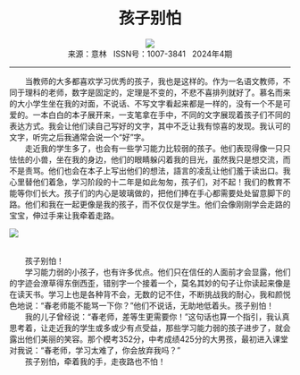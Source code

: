 # <center>孩子别怕</center> 

<div align=center><img src="http://fslib.vip.qikan.cn/img.ashx?key=%d7%f7%d5%df%a3%ba%b4%ba%c0%cf%ca%a6"></div> 

<center>来源：意林   ISSN号：1007-3841   2024年4期</center> 


* * *


　　当教师的大多都喜欢学习优秀的孩子，我也是这样的。作为一名语文教师，不同于理科的老师，数字是固定的，定理是不变的，不悲不喜排列就好了。慕名而来的大小学生坐在我的对面，不说话、不写文字看起来都是一样的，没有一个不是可爱的。一本白白的本子展开来，一支笔拿在手中，不同的文字展现着孩子们不同的表达方式。我会让他们读自己写好的文字，其中不乏让我有惊喜的发现。我认可的文字，听完之后我通常会说一个“好”字。  
　　走近我的学生多了，也会有一些学习能力比较弱的孩子。他们表现得像一只只怯怯的小兽，坐在我的身边，他们的眼睛躲闪着我的目光，虽然我只是想交流，而不是责骂。他们也会在本子上写出他们的想法，語言的凌乱让他们羞于读出口。我心里替他们着急，学习阶段的十二年是如此匆匆，孩子们，对不起！我们的教育不能等你们长大。孩子们的内心是玻璃做的，把他们捧在手心都需要处处留意脚下的路。他们和我在一起更像是我的孩子，而不仅仅是学生。他们会像刚刚学会走路的宝宝，伸过手来让我牵着走路。

![](http://img.resource.qikan.cn/markvip/qkimages/yili/yili202404/yili20240463-1-l.jpg)

  
<br>　　孩子别怕！  
　　学习能力弱的小孩子，也有许多优点。他们只在信任的人面前才会显露，他们的字迹会潦草得东倒西歪，错别字一个接着一个，莫名其妙的句子让你读起来像是在读天书。学习上也是各种背不会，无数的记不住，不断挑战我的耐心，我和颜悦色地说：“春老师能不能骂一下你？”他们不说话，无助地低着头。孩子别怕！  
　　我的儿子曾经说：“春老师，差等生更需要你！”这句话也算一个指引，我认真思考着，让走近我的学生或多或少有点受益，那些学习能力弱的孩子进步了，就会露出他们美丽的笑容。那个模考352分，中考成绩425分的大男孩，最初进入课堂对我说：“春老师，学习太难了，你会放弃我吗？”  
　　孩子别怕，牵着我的手，走夜路也不怕！
